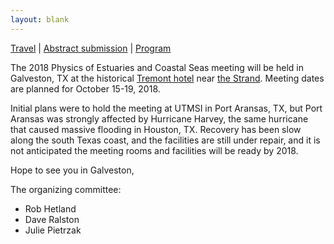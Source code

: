 ```yaml
---
layout: blank
---
```


[Travel](./travel) | [Abstract submission](./submissions) | [Program](./program)

The 2018 Physics of Estuaries and Coastal Seas meeting will be held in Galveston, TX at the historical [Tremont hotel](http://www.thetremonthouse.com/) near [the Strand](https://en.wikipedia.org/wiki/Strand_Historic_District). Meeting dates are planned for October 15-19, 2018.

Initial plans were to hold the meeting at UTMSI in Port Aransas, TX, but Port Aransas was strongly affected by Hurricane Harvey, the same hurricane that caused massive flooding in Houston, TX. Recovery has been slow along the south Texas coast, and the facilities are still under repair, and it is not anticipated the meeting rooms and facilities will be ready by 2018.

Hope to see you in Galveston,

The organizing committee: 
   - Rob Hetland
   - Dave Ralston
   - Julie Pietrzak
